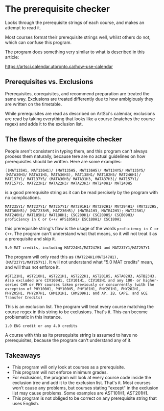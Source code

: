 # The prerequisite checker

Looks through the prerequisite strings of each course, and makes an attempt to read it.

Most courses format their prerequisite strings well, whilst others do not, which
can confuse this program.

The program does something very similar to what is described in this article:

https://artsci.calendar.utoronto.ca/how-use-calendar

## Prerequisites vs. Exclusions

Prerequisites, corequisites, and recommend preparation are treated the same way.
Exclusions are treated differently due to how ambigiously they are written on the timetable.

While prerequisites are read as described on ArtSci's calendar,
exclusions are read by taking everything that looks like a course
(matches the course regex) and adds it to the exclusion list.

## The flaws of the prerequisite checker

People aren't consistent in typing them, and this program can't always process them naturally,
because tere are no actual guidelines on how prerequisites should be written. Here are some
examples:

```
[(MAT135H1, MAT136H1)/ (MAT135H5, MAT136H5)/ MAT134Y5/ MAT135Y5/ (MATA30H3/ MATA31H3, MATA36H3), MAT138H1/ MAT102H5/ MAT246H1]/ MAT137Y1/ MAT137Y5/ (MATA30H3/ MATA31H3, MATA37H3)/ MAT157Y1/ MAT157Y5, MAT223H1/ MATA22H3/ MATA23H3/ MAT240H1/ MAT240H5
```

is a good prerequisite string as it can be read percisely by the program with no complications.

```
MAT235Y1/ MAT237Y1/ MAT257Y1/ MAT291H1/ MAT292H1/ MAT294H1/ (MAT232H5, MAT368H5)/ (MAT233H5, MAT236H5)/ (MATB41H3, MATB42H3); MAT223H1/ MAT240H1/ MAT185H1/ MAT188H1; CSC209H1/ CSC209H5/ CSCB09H3/ proficiency in C or C++/ APS105H1/ ESC180H1/ CSC180H1
```

this prerequisite string's flaw is the usage of the words `proficiency in C or C++`. The program
can't understand what that means, so it will not treat it as a prerequisite and skip it.

```5.0 MAT credits, including MAT224H1/MAT247H1 and MAT237Y1/MAT257Y1```

The program will only read this as ``(MAT224H1/MAT247H1), (MAT237Y1/MAT257Y1)``. It will not understand
what "5.0 MAT credits" mean, and will thus not enforce it.

```
AST121H1, AST210H1, AST221H1, AST222H1, AST201H5, ASTA02H3, ASTB23H3. Also excluded are CIV100H1, CIV101H1, CIV102H1 and any 100- or higher-series CHM or PHY courses taken previously or concurrently (with the exception of PHY100H1, PHY100H5, PHY101H1, PHY201H1, PHY202H1, PHY205H1, PHY207H1, CHM101H1, CHM209H1; and AP, IB, CAPE, and GCE Transfer Credits)
```

This is an exclusion list. The program will treat every course matching the course regex in this string to be exclusions. That's it. This can become problematic in this instance.

```
1.0 ENG credit or any 4.0 credits
```

A course with this as its prerequisite string is assumed to have no prerequisites, because the program can't understand any of it.

## Takeaways

- This program will only look at courses as a prerequisite.
- This program will not enforce minimum grades.
- For exclusions, the program will look at every course code inside the exclusion tree and add it to the exclusion list. That's it. Most courses won't cause any problems, but courses
  stating "except" in the exclusion list may cause problems. Some examples are AST101H1, AST201H1.
- This program is not obliged to be correct on any prerequisite string that uses English.
